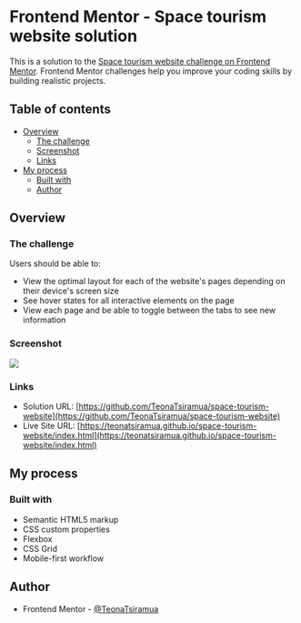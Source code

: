 # Frontend Mentor - Space tourism website solution

This is a solution to the [Space tourism website challenge on Frontend Mentor](https://www.frontendmentor.io/challenges/space-tourism-multipage-website-gRWj1URZ3). Frontend Mentor challenges help you improve your coding skills by building realistic projects.

## Table of contents

- [Overview](#overview)
  - [The challenge](#the-challenge)
  - [Screenshot](#screenshot)
  - [Links](#links)
- [My process](#my-process)
  - [Built with](#built-with)
  - [Author](#author)


## Overview

### The challenge

Users should be able to:

- View the optimal layout for each of the website's pages depending on their device's screen size
- See hover states for all interactive elements on the page
- View each page and be able to toggle between the tabs to see new information

### Screenshot

![](./screenshot/screenshot.png)

### Links

- Solution URL: [https://github.com/TeonaTsiramua/space-tourism-website](https://github.com/TeonaTsiramua/space-tourism-website)
- Live Site URL: [https://teonatsiramua.github.io/space-tourism-website/index.html](https://teonatsiramua.github.io/space-tourism-website/index.html)

## My process

### Built with

- Semantic HTML5 markup
- CSS custom properties
- Flexbox
- CSS Grid
- Mobile-first workflow



## Author

- Frontend Mentor - [@TeonaTsiramua](https://www.frontendmentor.io/profile/TeonaTsiramua)
